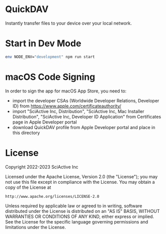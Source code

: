 # QuickDAV

Instantly transfer files to your device over your local network.

# Start in Dev Mode

```sh
env NODE_ENV="development" npm run start
```

# macOS Code Signing

In order to sign the app for macOS App Store, you need to:

- import the developer CSAs (Worldwide Developer Relations, Developer ID) from https://www.apple.com/certificateauthority/
- import "SciActive Inc, Distribution", "SciActive Inc, Mac Installer Distribution", "SciActive Inc, Developer ID Application" from Certificates page in Apple Developer portal
- download QuickDAV profile from Apple Developer portal and place in this directory

# License

Copyright 2022-2023 SciActive Inc

Licensed under the Apache License, Version 2.0 (the "License");
you may not use this file except in compliance with the License.
You may obtain a copy of the License at

    http://www.apache.org/licenses/LICENSE-2.0

Unless required by applicable law or agreed to in writing, software
distributed under the License is distributed on an "AS IS" BASIS,
WITHOUT WARRANTIES OR CONDITIONS OF ANY KIND, either express or implied.
See the License for the specific language governing permissions and
limitations under the License.

